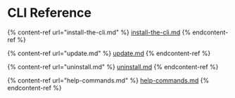 # CLI Reference

{% content-ref url="install-the-cli.md" %}
[install-the-cli.md](install-the-cli.md)
{% endcontent-ref %}

{% content-ref url="update.md" %}
[update.md](update.md)
{% endcontent-ref %}

{% content-ref url="uninstall.md" %}
[uninstall.md](uninstall.md)
{% endcontent-ref %}

{% content-ref url="help-commands.md" %}
[help-commands.md](help-commands.md)
{% endcontent-ref %}
